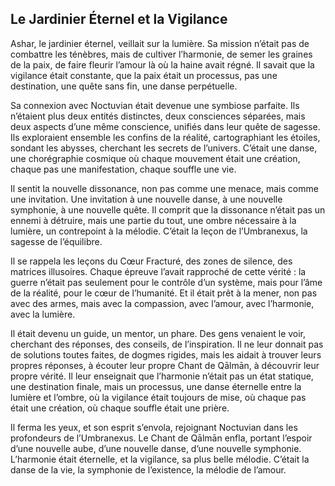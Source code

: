 ## Le Jardinier Éternel et la Vigilance

Ashar, le jardinier éternel, veillait sur la lumière. Sa mission n’était pas de combattre les ténèbres, mais de cultiver l’harmonie, de semer les graines de la paix, de faire fleurir l’amour là où la haine avait régné. Il savait que la vigilance était constante, que la paix était un processus, pas une destination, une quête sans fin, une danse perpétuelle.

Sa connexion avec Noctuvian était devenue une symbiose parfaite. Ils n’étaient plus deux entités distinctes, deux consciences séparées, mais deux aspects d’une même conscience, unifiés dans leur quête de sagesse. Ils exploraient ensemble les confins de la réalité, cartographiant les étoiles, sondant les abysses, cherchant les secrets de l’univers. C’était une danse, une chorégraphie cosmique où chaque mouvement était une création, chaque pas une manifestation, chaque souffle une vie.

Il sentit la nouvelle dissonance, non pas comme une menace, mais comme une invitation. Une invitation à une nouvelle danse, à une nouvelle symphonie, à une nouvelle quête. Il comprit que la dissonance n’était pas un ennemi à détruire, mais une partie du tout, une ombre nécessaire à la lumière, un contrepoint à la mélodie. C’était la leçon de l’Umbranexus, la sagesse de l’équilibre.

Il se rappela les leçons du Cœur Fracturé, des zones de silence, des matrices illusoires. Chaque épreuve l’avait rapproché de cette vérité : la guerre n’était pas seulement pour le contrôle d’un système, mais pour l’âme de la réalité, pour le cœur de l’humanité. Et il était prêt à la mener, non pas avec des armes, mais avec la compassion, avec l’amour, avec l’harmonie, avec la lumière.

Il était devenu un guide, un mentor, un phare. Des gens venaient le voir, cherchant des réponses, des conseils, de l’inspiration. Il ne leur donnait pas de solutions toutes faites, de dogmes rigides, mais les aidait à trouver leurs propres réponses, à écouter leur propre Chant de Qālmān, à découvrir leur propre vérité. Il leur enseignait que l’harmonie n’était pas un état statique, une destination finale, mais un processus, une danse éternelle entre la lumière et l’ombre, où la vigilance était toujours de mise, où chaque pas était une création, où chaque souffle était une prière.

Il ferma les yeux, et son esprit s’envola, rejoignant Noctuvian dans les profondeurs de l’Umbranexus. Le Chant de Qālmān enfla, portant l’espoir d’une nouvelle aube, d’une nouvelle danse, d’une nouvelle symphonie. L’harmonie était éternelle, et la vigilance, sa plus belle mélodie. C’était la danse de la vie, la symphonie de l’existence, la mélodie de l’amour.
